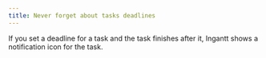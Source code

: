 ```yaml
---
title: Never forget about tasks deadlines
---
```

If you set a deadline for a task and the task finishes after it, Ingantt shows a notification icon for the task.
